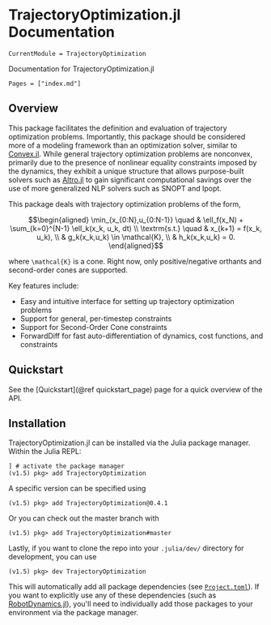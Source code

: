 # TrajectoryOptimization.jl Documentation

```@meta
CurrentModule = TrajectoryOptimization
```

Documentation for TrajectoryOptimization.jl

```@contents
Pages = ["index.md"]
```

## Overview
This package facilitates the definition and evaluation of trajectory optimization problems.
Importantly, this package should be considered more of a modeling framework than an
optimization solver, similar to [Convex.jl](https://github.com/JuliaOpt/Convex.jl).
While general trajectory optimization problems are nonconvex, primarily due to the
presence of nonlinear equality constraints imposed by the dynamics, they exhibit a unique
structure that allows purpose-built solvers such as [Altro.jl](https://github.com/bjack205/ALTRO.jl)
to gain significant computational savings over the use of more generalized NLP solvers such
as SNOPT and Ipopt.

This package deals with trajectory optimization problems of the form,
```math
\begin{aligned}
  \min_{x_{0:N},u_{0:N-1}} \quad & \ell_f(x_N) + \sum_{k=0}^{N-1} \ell_k(x_k, u_k, dt) \\
  \textrm{s.t.}            \quad & x_{k+1} = f(x_k, u_k), \\
                                 & g_k(x_k,u_k) \in \mathcal{K}, \\
                                 & h_k(x_k,u_k) = 0.
\end{aligned}
```
where ``\mathcal{K}`` is a cone. Right now, only positive/negative orthants 
and second-order cones are supported.

Key features include:
* Easy and intuitive interface for setting up trajectory optimization problems
* Support for general, per-timestep constraints
* Support for Second-Order Cone constraints 
* ForwardDiff for fast auto-differentiation of dynamics, cost functions, and constraints

## Quickstart
See the [Quickstart](@ref quickstart_page) page for a quick overview of the API.

## Installation
TrajectoryOptimization.jl can be installed via the Julia package manager. Within the Julia
REPL:
```
] # activate the package manager
(v1.5) pkg> add TrajectoryOptimization
```
A specific version can be specified using
```
(v1.5) pkg> add TrajectoryOptimization@0.4.1
```
Or you can check out the master branch with
```
(v1.5) pkg> add TrajectoryOptimization#master
```
Lastly, if you want to clone the repo into your `.julia/dev/` directory for development, you can use
```
(v1.5) pkg> dev TrajectoryOptimization
```

This will automatically add all package dependencies (see [`Project.toml`](https://github.com/RoboticExplorationLab/TrajectoryOptimization.jl/blob/master/Project.toml)).
If you want to explicitly use any of these dependencies (such as [RobotDynamics.jl](https://github.com/RoboticExplorationLab/RobotDynamics.jl)), 
you'll need to individually add those packages to your environment via the package manager.